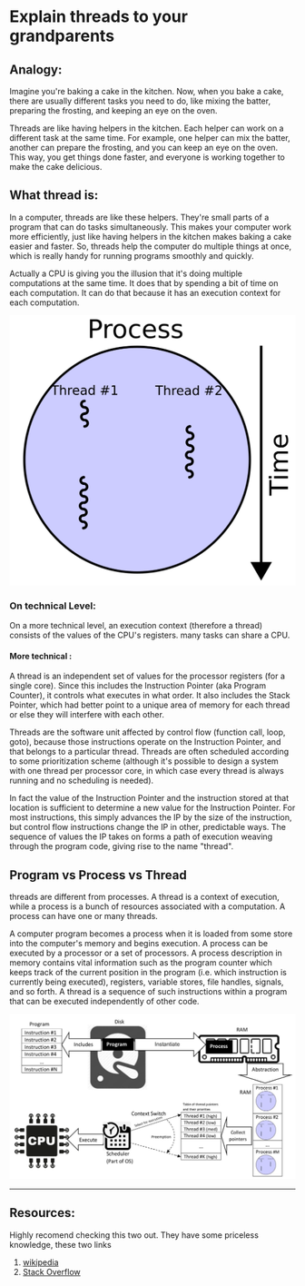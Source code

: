 # Explain threads to your grandparents

## Analogy:

Imagine you're baking a cake in the kitchen. Now, when you bake a cake, there are usually different tasks you need to do, like mixing the batter, preparing the frosting, and keeping an eye on the oven.

Threads are like having helpers in the kitchen. Each helper can work on a different task at the same time. For example, one helper can mix the batter, another can prepare the frosting, and you can keep an eye on the oven. This way, you get things done faster, and everyone is working together to make the cake delicious.

## What thread is:

In a computer, threads are like these helpers. They're small parts of a program that can do tasks simultaneously. This makes your computer work more efficiently, just like having helpers in the kitchen makes baking a cake easier and faster. So, threads help the computer do multiple things at once, which is really handy for running programs smoothly and quickly.

Actually a CPU is giving you the illusion that it's doing multiple computations at the same time. It does that by spending a bit of time on each computation. It can do that because it has an execution context for each computation.

![What is thread](./threadExplained/Multithreaded_process.png)

### On technical Level:

On a more technical level, an execution context (therefore a thread) consists of the values of the CPU's registers. many tasks can share a CPU.

#### More technical :

A thread is an independent set of values for the processor registers (for a single core). Since this includes the Instruction Pointer (aka Program Counter), it controls what executes in what order. It also includes the Stack Pointer, which had better point to a unique area of memory for each thread or else they will interfere with each other.

Threads are the software unit affected by control flow (function call, loop, goto), because those instructions operate on the Instruction Pointer, and that belongs to a particular thread. Threads are often scheduled according to some prioritization scheme (although it's possible to design a system with one thread per processor core, in which case every thread is always running and no scheduling is needed).

In fact the value of the Instruction Pointer and the instruction stored at that location is sufficient to determine a new value for the Instruction Pointer. For most instructions, this simply advances the IP by the size of the instruction, but control flow instructions change the IP in other, predictable ways. The sequence of values the IP takes on forms a path of execution weaving through the program code, giving rise to the name "thread".

## Program vs Process vs Thread

threads are different from processes. A thread is a context of execution, while a process is a bunch of resources associated with a computation. A process can have one or many threads.

A computer program becomes a process when it is loaded from some store into the computer's memory and begins execution. A process can be executed by a processor or a set of processors. A process description in memory contains vital information such as the program counter which keeps track of the current position in the program (i.e. which instruction is currently being executed), registers, variable stores, file handles, signals, and so forth.
A thread is a sequence of such instructions within a program that can be executed independently of other code.

![Program vs process vs thread](./threadExplained/Concepts-_Program_vs._Process_vs._Thread.jpg)

---

## Resources:

Highly recomend checking this two out. They have some priceless knowledge, these two links

1. [wikipedia](<https://en.wikipedia.org/wiki/Thread_(computing)>)
2. [Stack Overflow](https://stackoverflow.com/questions/5201852/what-is-a-thread-really)
